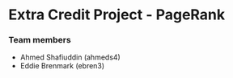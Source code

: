 # Extra Credit Project - PageRank
### Team members
* Ahmed Shafiuddin (ahmeds4)
* Eddie Brenmark (ebren3)
